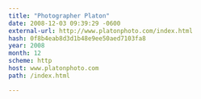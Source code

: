 ```yaml
---
title: "Photographer Platon"
date: 2008-12-03 09:39:29 -0600
external-url: http://www.platonphoto.com/index.html
hash: 0f8b4eab8d3d1b48e9ee50aed7103fa8
year: 2008
month: 12
scheme: http
host: www.platonphoto.com
path: /index.html

---
```



